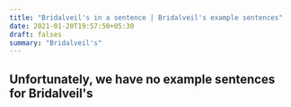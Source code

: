 ```yaml
---
title: "Bridalveil's in a sentence | Bridalveil's example sentences"
date: 2021-01-20T19:57:50+05:30
draft: falses
summary: "Bridalveil's"
---
```

## Unfortunately, we have no example sentences for Bridalveil's                 
